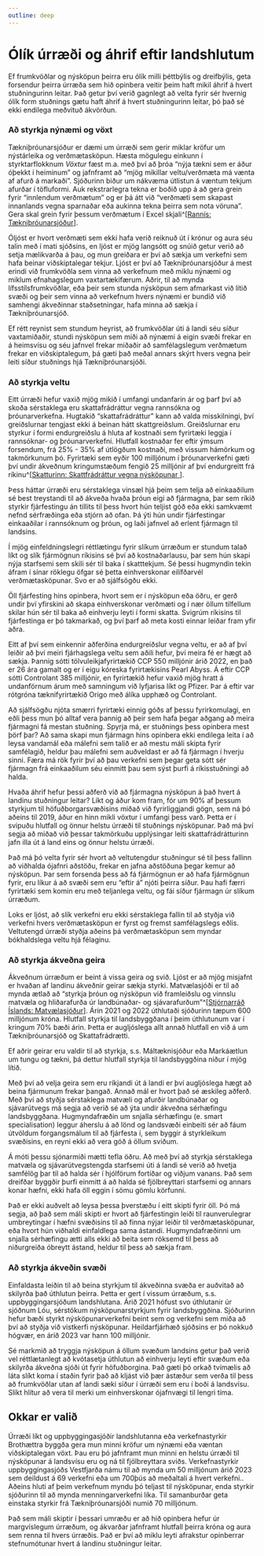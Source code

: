 ```yaml
---
outline: deep
---
```

# Ólík úrræði og áhrif eftir landshlutum

Ef frumkvöðlar og nýsköpun þeirra eru ólík milli þéttbýlis og dreifbýlis, geta forsendur þeirra úrræða sem hið opinbera veitir þeim haft mikil áhrif á hvert stuðningurinn leitar. Það getur því verið gagnlegt að velta fyrir sér hvernig ólík form stuðnings gætu haft áhrif á hvert stuðningurinn leitar, þó það sé ekki endilega meðvituð ákvörðun.

### Að styrkja nýnæmi og vöxt

Tækniþróunarsjóður er dæmi um úrræði sem gerir miklar kröfur um nýstárleika og verðmætasköpun. Hæsta mögulegu einkunn í styrktarflokknum *Vöxtur* fæst m.a. með því að þróa “nýja tækni sem er áður óþekkt í heiminum” og jafnframt að “mjög mikillar veltu/verðmæta má vænta af afurð á markaði”. Sjóðurinn biður um nákvæma útlistun á væntum tekjum afurðar í töfluformi. Auk rekstrarlegra tekna er boðið upp á að gera grein fyrir “innlendum verðmætum” og er þá átt við “verðmæti sem skapast innanlands vegna sparnaðar eða aukinna tekna þeirra sem nota vöruna”. Gera skal grein fyrir þessum verðmætum í Excel skjali^[[Rannís: Tækniþróunarsjóður](https://www.rannis.is/sjodir/rannsoknir/taeknithrounarsjodur/)].

Óljóst er hvort verðmæti sem ekki hafa verið reiknuð út í krónur og aura séu talin með í mati sjóðsins, en ljóst er mjög langsótt og snúið getur verið að setja mælikvarða á þau, og mun greiðara er því að sækja um verkefni sem hafa beinar viðskiptalegar tekjur. Ljóst er því að Tækniþróunarsjóður á mest erindi við frumkvöðla sem vinna að verkefnum með miklu nýnæmi og miklum efnahagslegum vaxtartækifærum. Aðrir, til að mynda lífsstílsfrumkvöðlar, eða þeir sem stunda nýsköpun sem afmarkast við lítið svæði og þeir sem vinna að verkefnum hvers nýnæmi er bundið við samhengi ákveðinnar staðsetningar, hafa minna að sækja í Tækniþróunarsjóð.

Ef rétt reynist sem stundum heyrist, að frumkvöðlar úti á landi séu síður vaxtamiðaðir, stundi nýsköpun sem miði að nýnæmi á eigin svæði frekar en á heimsvísu og séu jafnvel frekar miðaðir að samfélagslegum verðmætum frekar en viðskiptalegum, þá gæti það meðal annars skýrt hvers vegna þeir leiti síður stuðnings hjá Tækniþróunarsjóði.

### Að styrkja veltu

Eitt úrræði hefur vaxið mjög mikið í umfangi undanfarin ár og þarf því að skoða sérstaklega eru skattafrádráttur vegna rannsókna og þróunarverkefna. Hugtakið “skattafrádráttur” kann að valda misskilningi, því greiðslurnar tengjast ekki á beinan hátt skattgreiðslum. Greiðslurnar eru styrkur í formi endurgreiðslu á hluta af kostnaði sem fyrirtæki leggja í rannsóknar- og þróunarverkefni. Hlutfall kostnaðar fer eftir ýmsum forsendum, frá 25% - 35% af útlögðum kostnaði, með vissum hámörkum og takmörkunum þó. Fyrirtæki sem eyðir 100 milljónum í þróunarverkefni gæti því undir ákveðnum kringumstæðum fengið 25 milljónir af því endurgreitt frá ríkinu^[[Skatturinn: Skattfrádráttur vegna nýsköpunar
](https://www.skatturinn.is/atvinnurekstur/framtal-og-alagning/fradrattur-vegna-nyskopunar/)].

Þess háttar úrræði eru sérstaklega vinsæl hjá þeim sem telja að einkaaðilum sé best treystandi til að ákveða hvaða þróun eigi að fjármagna, þar sem ríkið styrkir fjárfestingu án tillits til þess hvort hún teljist góð eða ekki samkvæmt nefnd sérfræðinga eða stjórn að ofan. Þá ýti hún undir fjárfestingar einkaaðilar í rannsóknum og þróun, og laði jafnvel að erlent fjármagn til landsins.

Í mjög einfeldningslegri réttlætingu fyrir slíkum úrræðum er stundum talað líkt og slík fjármögnun ríkisins sé því að kostnaðarlausu, þar sem hún skapi nýja starfsemi sem skili sér til baka í skatttekjum. Sé þessi hugmyndin tekin áfram í sínar röklegu öfgar sé þetta einhverskonar eilífðarvél verðmætasköpunar. Svo er að sjálfsögðu ekki.

Öll fjárfesting hins opinbera, hvort sem er í nýsköpun eða öðru, er gerð undir því yfirskini að skapa einhverskonar verðmæti og í nær öllum tilfellum skilar hún sér til baka að einhverju leyti í formi skatta. Svigrúm ríkisins til fjárfestinga er þó takmarkað, og því þarf að meta kosti einnar leiðar fram yfir aðra.

Eitt af því sem einkennir aðferðina endurgreiðslur vegna veltu, er að af því leiðir að því meiri fjárhagslega veltu sem aðili hefur, því meira fé er hægt að sækja. Þannig sótti tölvuleikjafyrirtækið CCP 550 milljónir árið 2022, en það er 26 ára gamalt og er í eigu kóreska fyrirtækisins Pearl Abyss. Á eftir CCP sótti Controlant 385 milljónir, en fyrirtækið hefur vaxið mjög hratt á undanförnum árum með samningum við lyfjarisa líkt og Pfiz­er. Þar á eftir var rótgróna tæknifyrirtækið Origo með álíka upphæð og Controlant.

Að sjálfsögðu njóta smærri fyrirtæki einnig góðs af þessu fyrirkomulagi, en eðli þess mun þó alltaf vera þannig að þeir sem hafa þegar aðgang að meira fjármagni fá mestan stuðning. Spyrja má, er stuðnings þess opinbera mest þörf þar? Að sama skapi mun fjármagn hins opinbera ekki endilega leita í að leysa vandamál eða málefni sem talið er að mestu máli skipta fyrir samfélagið, heldur þau málefni sem auðveldast er að fá fjármagn í hverju sinni. Færa má rök fyrir því að þau verkefni sem þegar geta sótt sér fjármagn frá einkaaðilum séu einmitt þau sem sýst þurfi á ríkisstuðningi að halda.

Hvaða áhrif hefur þessi aðferð við að fjármagna nýsköpun á það hvert á landinu stuðningur leitar? Líkt og áður kom fram, fór um 90% af þessum styrkjum til höfuðborgarsvæðisins miðað við fyrirliggjandi gögn, sem ná þó aðeins til 2019, áður en hinn mikli vöxtur í umfangi þess varð. Þetta er í svipuðu hlutfall og önnur helstu úrræði til stuðnings nýsköpunar. Það má því segja að miðað við þessar takmörkuðu upplýsingar leiti skattafrádrátturinn jafn illa út á land eins og önnur helstu úrræði.

Það má þó velta fyrir sér hvort að veltutengdur stuðningur sé til þess fallinn að viðhalda ójafnri aðstöðu, frekar en jafna aðstöðuna þegar kemur að nýsköpun. Þar sem forsenda þess að fá fjármögnun er að hafa fjármögnun fyrir, eru líkur á að svæði sem eru “eftir á” njóti þeirra síður. Þau hafi færri fyrirtæki sem komin eru með teljanlega veltu, og fái síður fjármagn úr slíkum úrræðum.

Loks er ljóst, að slík verkefni eru ekki sérstaklega fallin til að styðja við verkefni hvers verðmætasköpun er fyrst og fremst samfélagslegs eðlis. Veltutengd úrræði styðja aðeins þá verðmætasköpun sem myndar bókhaldslega veltu hjá félaginu.

### Að styrkja ákveðna geira

Ákveðnum úrræðum er beint á vissa geira og svið. Ljóst er að mjög misjafnt er hvaðan af landinu ákveðnir geirar sækja styrki. Matvælasjóði er til að mynda ætlað að “styrkja þróun og nýsköpun við framleiðslu og vinnslu matvæla og hliðarafurða úr landbúnaðar- og sjávarafurðum”^[[Stjórnarráð Íslands: Matvælasjóður](https://www.stjornarradid.is/verkefni/atvinnuvegir/matvaeli-og-matvaelaoryggi/matvaelasjodur/)]. Árin 2021 og 2022 úthlutaði sjóðurinn tæpum 600 milljónum króna. Hlutfall styrkja til landsbyggðana í þeim úthlutunum var í kringum 70% bæði árin. Þetta er augljóslega allt annað hlutfall en við á um Tækniþróunarsjóð og Skattafrádrætti.

Ef aðrir geirar eru valdir til að styrkja, s.s. Máltæknisjóður eða Markáætlun um tungu og tækni, þá dettur hlutfall styrkja til landsbyggðina niður í mjög lítið.

Með því að velja geira sem eru ríkjandi út á landi er því augljóslega hægt að beina fjármunum frekar þangað. Annað mál er hvort það sé æskileg aðferð. Með því að styðja sérstaklega matvæli og afurðir landbúnaðar og sjávarútvegs má segja að verið sé að ýta undir ákveðna sérhæfingu landsbyggðana. Hugmyndafræðin um snjalla sérhæfingu (e. smart specialisation) leggur áherslu á að lönd og landsvæði einbeiti sér að fáum útvöldum forgangsmálum til að fjárfesta í, sem byggir á styrkleikum svæðisins, en reyni ekki að vera góð á öllum sviðum.

Á móti þessu sjónarmiði mætti tefla öðru. Að með því að styrkja sérstaklega matvæla og sjávarútvegstengda starfsemi úti á landi sé verið að hvetja samfélög þar til að halda sér í hjólförum fortíðar og viðjum vanans. Það sem dreifðar byggðir þurfi einmitt á að halda sé fjölbreyttari starfsemi og annars konar hæfni, ekki hafa öll eggin í sömu gömlu körfunni.

Það er ekki auðvelt að leysa þessa þverstæðu í eitt skipti fyrir öll. Þó má segja, að það sem máli skipti er hvort að fjárfestingin leiði til raunverulegrar umbreytingar í hæfni svæðisins til að finna nýjar leiðir til verðmætasköpunar, eða hvort hún viðhaldi einfaldlega sama ástandi. Hugmyndafræðinni um snjalla sérhæfingu ætti alls ekki að beita sem röksemd til þess að niðurgreiða óbreytt ástand, heldur til þess að sækja fram.

### Að styrkja ákveðin svæði

Einfaldasta leiðin til að beina styrkjum til ákveðinna svæða er auðvitað að skilyrða það úthlutun þeirra. Þetta er gert í vissum úrræðum, s.s. uppbyggingarsjóðum landshlutana. Árið 2021 hófust svo úthlutanir úr sjóðnum Lóu, sérstökum nýsköpunarstyrkjum fyrir landsbyggðina. Sjóðurinn hefur bæði styrkt nýsköpunarverkefni beint sem og verkefni sem miða að því að styðja við vistkerfi nýsköpunar. Heildarfjárhæð sjóðsins er þó nokkuð hógvær, en árið 2023 var hann 100 milljónir.

Sé markmið að tryggja nýsköpun á öllum svæðum landsins getur það verið vel réttlætanlegt að kvótasetja úthlutun að einhverju leyti eftir svæðum eða skilyrða ákveðna sjóði út fyrir höfuðborgina. Það gæti þó orkað tvímælis að láta slíkt koma í staðin fyrir það að kljást við þær ástæður sem verða til þess að frumkvöðlar utan af landi sæki síður í úrræði sem eru í boði á landsvísu. Slíkt hlítur að vera til merki um einhverskonar ójafnvægi til lengri tíma.

## Okkar er valið

Úrræði líkt og uppbyggingasjóðir landshlutanna eða verkefnastyrkir Brothættra byggða gera mun minni kröfur um nýnæmi eða væntan viðskiptalegan vöxt. Þau eru þó jafnframt mun minni en helstu úrræði til nýsköpunar á landsvísu eru og ná til fjölbreyttara sviðs. Verkefnastyrkir uppbyggingasjóðs Vestfjarða námu til að mynda um 50 milljónum árið 2023 sem deildust á 69 verkefni eða um 700þús að meðaltali á hvert verkefni.. Aðeins hluti af þeim verkefnum myndu þó teljast til nýsköpunar, enda styrkir sjóðurinn til að mynda menningarverkefni líka. Til samanburðar geta einstaka styrkir frá Tækniþróunarsjóði numið 70 milljónum.

Það sem máli skiptir í þessari umræðu er að hið opinbera hefur úr margvíslegum úrræðum, og ákvarðar jafnframt hlutfall þeirra króna og aura sem renna til hvers úrræðis. Það er því að miklu leyti afrakstur opinberrar stefnumótunar hvert á landinu stuðningur leitar.
